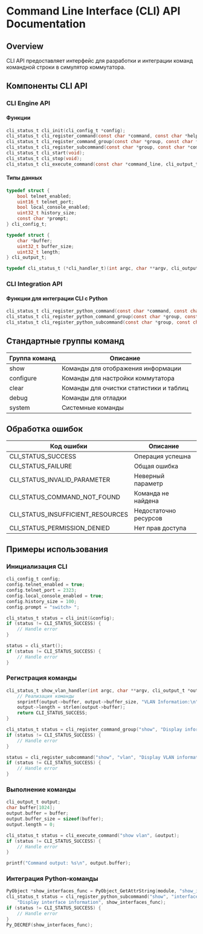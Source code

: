 # Command Line Interface (CLI) API Documentation

## Overview

CLI API предоставляет интерфейс для разработки и интеграции команд командной строки в симулятор коммутатора.

## Компоненты CLI API

### CLI Engine API

#### Функции

```c
cli_status_t cli_init(cli_config_t *config);
cli_status_t cli_register_command(const char *command, const char *help, cli_handler_t handler);
cli_status_t cli_register_command_group(const char *group, const char *help);
cli_status_t cli_register_subcommand(const char *group, const char *command, const char *help, cli_handler_t handler);
cli_status_t cli_start(void);
cli_status_t cli_stop(void);
cli_status_t cli_execute_command(const char *command_line, cli_output_t *output);
```

#### Типы данных

```c
typedef struct {
    bool telnet_enabled;
    uint16_t telnet_port;
    bool local_console_enabled;
    uint32_t history_size;
    const char *prompt;
} cli_config_t;

typedef struct {
    char *buffer;
    uint32_t buffer_size;
    uint32_t length;
} cli_output_t;

typedef cli_status_t (*cli_handler_t)(int argc, char **argv, cli_output_t *output);
```

### CLI Integration API

#### Функции для интеграции CLI с Python

```c
cli_status_t cli_register_python_command(const char *command, const char *help, PyObject *callable);
cli_status_t cli_register_python_command_group(const char *group, const char *help);
cli_status_t cli_register_python_subcommand(const char *group, const char *command, const char *help, PyObject *callable);
```

## Стандартные группы команд

| Группа команд | Описание |
|---------------|----------|
| show | Команды для отображения информации |
| configure | Команды для настройки коммутатора |
| clear | Команды для очистки статистики и таблиц |
| debug | Команды для отладки |
| system | Системные команды |

## Обработка ошибок

| Код ошибки | Описание |
|------------|----------|
| CLI_STATUS_SUCCESS | Операция успешна |
| CLI_STATUS_FAILURE | Общая ошибка |
| CLI_STATUS_INVALID_PARAMETER | Неверный параметр |
| CLI_STATUS_COMMAND_NOT_FOUND | Команда не найдена |
| CLI_STATUS_INSUFFICIENT_RESOURCES | Недостаточно ресурсов |
| CLI_STATUS_PERMISSION_DENIED | Нет прав доступа |

## Примеры использования

### Инициализация CLI

```c
cli_config_t config;
config.telnet_enabled = true;
config.telnet_port = 2323;
config.local_console_enabled = true;
config.history_size = 100;
config.prompt = "switch> ";

cli_status_t status = cli_init(&config);
if (status != CLI_STATUS_SUCCESS) {
    // Handle error
}

status = cli_start();
if (status != CLI_STATUS_SUCCESS) {
    // Handle error
}
```

### Регистрация команды

```c
cli_status_t show_vlan_handler(int argc, char **argv, cli_output_t *output) {
    // Реализация команды
    snprintf(output->buffer, output->buffer_size, "VLAN Information:\n");
    output->length = strlen(output->buffer);
    return CLI_STATUS_SUCCESS;
}

cli_status_t status = cli_register_command_group("show", "Display information");
if (status != CLI_STATUS_SUCCESS) {
    // Handle error
}

status = cli_register_subcommand("show", "vlan", "Display VLAN information", show_vlan_handler);
if (status != CLI_STATUS_SUCCESS) {
    // Handle error
}
```

### Выполнение команды

```c
cli_output_t output;
char buffer[1024];
output.buffer = buffer;
output.buffer_size = sizeof(buffer);
output.length = 0;

cli_status_t status = cli_execute_command("show vlan", &output);
if (status != CLI_STATUS_SUCCESS) {
    // Handle error
}

printf("Command output: %s\n", output.buffer);
```

### Интеграция Python-команды

```c
PyObject *show_interfaces_func = PyObject_GetAttrString(module, "show_interfaces");
cli_status_t status = cli_register_python_subcommand("show", "interfaces", 
    "Display interface information", show_interfaces_func);
if (status != CLI_STATUS_SUCCESS) {
    // Handle error
}
Py_DECREF(show_interfaces_func);
```
